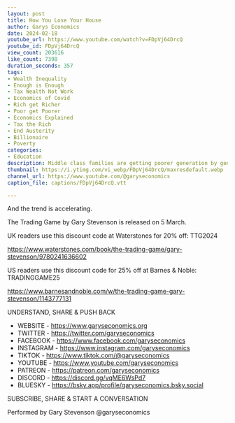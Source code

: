 ```yaml
---
layout: post
title: How You Lose Your House
author: Garys Economics
date: 2024-02-18
youtube_url: https://www.youtube.com/watch?v=FDpVj64DrcQ
youtube_id: FDpVj64DrcQ
view_count: 203616
like_count: 7398
duration_seconds: 357
tags:
- Wealth Inequality
- Enough is Enough
- Tax Wealth Not Work
- Economics of Covid
- Rich get Richer
- Poor get Poorer
- Economics Explained
- Tax the Rich
- End Austerity
- Billionaire
- Poverty
categories:
- Education
description: Middle class families are getting poorer generation by generation.
thumbnail: https://i.ytimg.com/vi_webp/FDpVj64DrcQ/maxresdefault.webp
channel_url: https://www.youtube.com/@garyseconomics
caption_file: captions/FDpVj64DrcQ.vtt

---
```


And the trend is accelerating.

The Trading Game by Gary Stevenson is released on 5 March.

UK readers use this discount code at Waterstones for 20% off: TTG2024

https://www.waterstones.com/book/the-trading-game/gary-stevenson/9780241636602

US readers use this discount code for 25% off at Barnes & Noble: TRADINGGAME25

https://www.barnesandnoble.com/w/the-trading-game-gary-stevenson/1143777131

UNDERSTAND, SHARE & PUSH BACK

- WEBSITE - https://www.garyseconomics.org
- TWITTER  - https://twitter.com/garyseconomics
- FACEBOOK - https://www.facebook.com/garyseconomics
- INSTAGRAM  - https://www.instagram.com/garyseconomics
- TIKTOK - https://www.tiktok.com/@garyseconomics
- YOUTUBE -  https://www.youtube.com/garyseconomics
- PATREON - https://patreon.com/garyseconomics
- DISCORD - https://discord.gg/vqME6WsPd7
- BLUESKY - https://bsky.app/profile/garyseconomics.bsky.social

SUBSCRIBE, SHARE & START A CONVERSATION

Performed by Gary Stevenson
@garyseconomics
